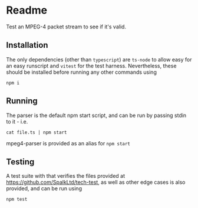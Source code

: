 # Readme

Test an MPEG-4 packet stream to see if it's valid.

## Installation
The only dependencies (other than `typescript`) are `ts-node` to allow easy for an easy runscript and `vitest` for the test harness. Nevertheless, these should be installed before running any other commands using
```
npm i
```

## Running
The parser is the default npm start script, and can be run by passing stdin to it - i.e.

```
cat file.ts | npm start
```

mpeg4-parser is provided as an alias for `npm start`

## Testing
A test suite with that verifies the files provided at https://github.com/SpalkLtd/tech-test, as well as other edge cases is also provided, and can be run using
```
npm test
```